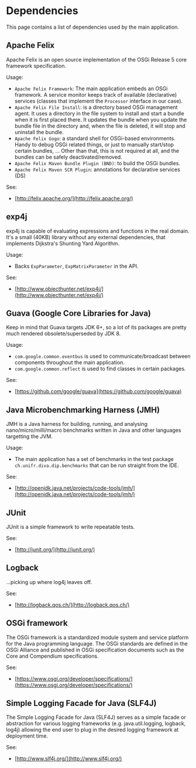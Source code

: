 Dependencies
============
This page contains a list of dependencies used by the main application.


Apache Felix
------------
Apache Felix is an open source implementation of the OSGi Release 5 core framework specification.

Usage:
* `Apache Felix Framework`: The main application embeds an OSGi framework. A service monitor keeps track of available (declarative) services (classes that implement the `Processor` interface in our case).
* `Apache Felix File Install`: is a directory based OSGi management agent. It uses a directory in the file system to install and start a bundle when it is first placed there. It updates the bundle when you update the bundle file in the directory and, when the file is deleted, it will stop and uninstall the bundle.
* `Apache Felix Gogo`: a standard shell for OSGi-based environments. Handy to debug OSGi related things, or just to manually start/stop certain bundles, ... Other than that, this is not required at all, and the bundles can be safely deactivated/removed.
* `Apache Felix Maven Bundle Plugin (BND)`: to build the OSGi bundles.
* `Apache Felix Maven SCR Plugin`: annotations for declarative services (DS)

See: 
* [http://felix.apache.org/](http://felix.apache.org/)



exp4j 
-----
exp4j is capable of evaluating expressions and functions in the real domain. It's a small (40KB) library without any external dependencies, that implements Dijkstra's Shunting Yard Algorithm.

Usage:
* Backs `ExpParameter`, `ExpMatrixParameter` in the API.

See: 
* [http://www.objecthunter.net/exp4j/](http://www.objecthunter.net/exp4j/)



Guava (Google Core Libraries for Java)
--------------------------------------
Keep in mind that Guava targets JDK 6+, so a lot of its packages are pretty much rendered obsolete/superseded by JDK 8.

Usage:
* `com.google.common.eventbus` is used to communicate/broadcast between components throughout the main application.
* `com.google.common.reflect` is used to find classes in certain packages.

See: 
* [https://github.com/google/guava](https://github.com/google/guava)



Java Microbenchmarking Harness (JMH)
------------------------------------
JMH is a Java harness for building, running, and analysing nano/micro/milli/macro benchmarks written in Java and other languages targetting the JVM.

Usage:
* The main application has a set of benchmarks in the test package `ch.unifr.diva.dip.benchmarks` that can be run straight from the IDE.

See: 
* [http://openjdk.java.net/projects/code-tools/jmh/](http://openjdk.java.net/projects/code-tools/jmh/)



JUnit
-----
JUnit is a simple framework to write repeatable tests.

See:
* [http://junit.org/](http://junit.org/)



Logback 
-------
...picking up where log4j leaves off. 

See:
* [http://logback.qos.ch/](http://logback.qos.ch/)



OSGi framework
--------------
The OSGi framework is a standardized module system and service platform for the Java programming language. The OSGi standards are defined in the OSGi Alliance and published in OSGi specification documents such as the Core and Compendium specifications.

See: 
* [https://www.osgi.org/developer/specifications/](https://www.osgi.org/developer/specifications/)



Simple Logging Facade for Java (SLF4J)
--------------------------------------
The Simple Logging Facade for Java (SLF4J) serves as a simple facade or abstraction for various logging frameworks (e.g. java.util.logging, logback, log4j) allowing the end user to plug in the desired logging framework at deployment time. 

See:
* [http://www.slf4j.org/](http://www.slf4j.org/)
